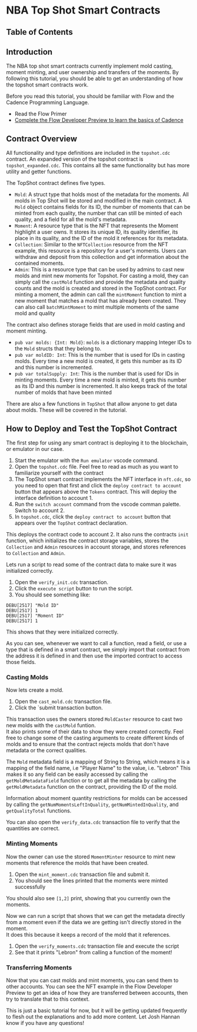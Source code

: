 # NBA Top Shot Smart Contracts

## Table of Contents

## Introduction

The NBA top shot smart contracts currently implement 
mold casting, moment minting, and user ownership and transfers of the moments.
By following this tutorial, you should be able to get an understanding of
how the topshot smart contracts work.  

Before you read this tutorial, you should be familiar with Flow and the 
Cadence Programming Language.  

 - Read the Flow Primer
 - [Complete the Flow Developer Preview to learn the basics of Cadence](https://www.notion.so/flowpreview/Flow-Developer-Preview-6d5d696c8d584398a2a025185945aa5b)


## Contract Overview

All functionality and type definitions are included in the `topshot.cdc` contract.
An expanded version of the topshot contract is `topshot_expanded.cdc`. This contains
all the same functionality but has more utility and getter functions.

The TopShot contract defines five types.

 - `Mold`: A struct type that holds most of the metadata for the moments.
    All molds in Top Shot will be stored and modified in the main contract.
    A `Mold` object contains fields for its ID, the number of moments that can
    be minted from each quality, the number that can still be minted
    of each quality, and a field for all the mold's metadata. 
 - `Moment`: A resource type that is the NFT that represents the Moment
    highlight a user owns. It stores its unique ID, its quality identifier, 
    its place in its quality, 
    and the ID of the mold it references for its metadata.
 - `Collection`: Similar to the `NFTCollection` resource from the NFT
    example, this resource is a repository for a user's moments.  Users can
    withdraw and deposit from this collection and get information about the 
    contained moments.
 - `Admin`: This is a resource type that can be used by admins to cast
    new molds and mint new moments for Topshot. 
    For casting a mold, they can simply call the `castMold` function and
    provide the metadata and quality counts and the mold is created and 
    stored in the TopShot contract.
    For minting a moment, the admin can call the
    `mintMoment` function to mint a new moment that matches a mold that has
    already been created.  They can also call `batchMintMoment` to mint multiple
    moments of the same mold and quality


The contract also defines storage fields that are used in mold casting and 
moment minting.

 - `pub var molds: {Int: Mold}`: `molds` is a dictionary mapping Integer 
    IDs to the `Mold` structs that they belong to.
 - `pub var moldID: Int`: This is the number that is used for IDs in casting
    molds.  Every time a new mold is created, it gets this number as its ID
    and this number is incremented.
 - `pub var totalSupply: Int`: This is the number that is used for IDs in minting
    moments.  Every time a new mold is minted, it gets this number as its ID
    and this number is incremented. It also keeps track of the total number of 
    molds that have been minted

There are also a few functions in `TopShot` that allow anyone to get
data about molds.  These will be covered in the tutorial.

## How to Deploy and Test the TopShot Contract

The first step for using any smart contract is deploying it to the blockchain,
or emulator in our case.  

 1. Start the emulator with the `Run emulator` vscode command.
 2. Open the `topshot.cdc` file.  Feel free to read as much as you want to
    familiarize yourself with the contract
 3. The TopShot smart contract implements the NFT interface in `nft.cdc`, so you need
    to open that first and click the `deploy contract to account` button 
    that appears above the `Tokens` contract. This will deploy the interface definition
    to account 1.
 4. Run the `switch account` command from the vscode comman palette.  Switch to account 2.
 5. In `topshot.cdc`, click the `deploy contract to account` button that appears over the 
    `TopShot` contract declaration.

This deploys the contract code to account 2. It also runs the contracts
`init` function, which initializes the contract storage variables,
stores the `Collection` and `Admin` resources 
in account storage, and stores references to `Collection` and `Admin`.

Lets run a script to read some of the contract data
to make sure it was initialized correctly.

 1. Open the `verify_init.cdc` transaction.
 2. Click the `execute script` button to run the script.
 3. You should see something like:
```
DEBU[2517] "Mold ID"                                    
DEBU[2517] 1                                            
DEBU[2517] "Moment ID"                                  
DEBU[2517] 1
```
This shows that they were initialized correctly.

As you can see, whenever we want to call a function, read a field,
or use a type that is defined in a smart contract, we simply import
that contract from the address it is defined in and then use the imported
contract to access those fields.

### Casting Molds

Now lets create a mold. 
 1. Open the `cast_mold.cdc` transaction file.  
 2. Click the `submit transaction button.

This transaction uses the owners stored `MoldCaster` resource 
to cast two new molds with the `castMold` funtion.  
It also prints some of their data to 
show they were created correctly. Feel free to change some of the 
casting arguments to create different kinds of molds and to ensure that 
the contract rejects molds that don't have metadata or the correct qualities.

The `Mold` metadata field is a mapping of String to String, which means it
is a mapping of the field name, i.e "Player Name" to the value, i.e. "Lebron"
This makes it so any field can be easily accessed by calling the 
`getMoldMetadataField` function or to get all the metadata by calling the 
`getMoldMetadata` function on the contract, providing the ID of the mold.

Information about moment quantity restrictions for molds can be accessed 
by calling the `getNumMomentsLeftInQuality`, `getNumMintedInQuality`, and 
`getQualityTotal` functions.

You can also open the `verify_data.cdc` transaction file to verify that
the quantities are correct.

### Minting Moments 

Now the owner can use the stored `MomentMinter` resource to mint new moments
that reference the molds that have been created.

 1. Open the `mint_moment.cdc` transaction file and submit it.
 2. You should see the lines printed that the moments were minted successfully

You should also see `[1,2]` print, showing that you currently own the moments.

Now we can run a script that shows that we can get the metadata 
directly from a moment even if the data we are getting isn't directly stored in the moment.  
It does this because it keeps a record of the mold that it references.

 1. Open the `verify_moments.cdc` transaction file and execute the script
 2. See that it prints "Lebron" from calling a function of the moment!


### Transferring Moments

Now that you can cast molds and mint moments, you can send them to 
other accounts.  You can see the NFT example in the Flow Developer Preview
to get an idea of how they are transferred between accounts, then try to 
translate that to this context.  

This is just a basic tutorial for now, but it will be getting updated frequently to flesh out the explanations and to add more content.  Let 
Josh Hannan know if you have any questions!















